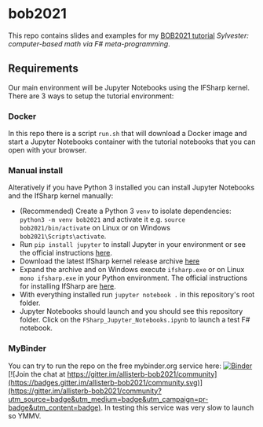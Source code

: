 # bob2021
This repo contains slides and examples for my [BOB2021 tutorial](https://bobkonf.de/2021/beharry.html) *Sylvester: computer-based math via F# meta-programming*.

## Requirements
Our main environment will be Jupyter Notebooks using the IFSharp kernel. There are 3 ways to setup the tutorial environment:

### Docker
In this repo there is a script `run.sh` that will download a Docker image and start a Jupyter Notebooks container with the tutorial notebooks that you can open with your browser. 

### Manual install
Alteratively if you have Python 3 installed you can install Jupyter Notebooks and the IfSharp kernel manually:
* (Recommended) Create a Python 3 `venv` to isolate dependencies: `python3 -m venv bob2021` and activate it e.g. `source bob2021/bin/activate` on Linux or on Windows `bob2021\Scripts\activate`.
* Run `pip install jupyter` to install Jupyter in your environment or see the official instructions [here](https://jupyter.readthedocs.io/en/latest/install/notebook-classic.html).
* Download the latest IfSharp kernel release archive [here](https://github.com/fsprojects/IfSharp/releases/)
* Expand the archive and on Windows execute `ifsharp.exe` or on Linux `mono ifsharp.exe` in your Python environment. The official instructions for installing IfSharp are [here](https://github.com/fsprojects/IfSharp).
* With everything installed run `jupyter notebook .` in this repository's root folder.
* Jupyter Notebooks should launch and you should see this repository folder. Click on the `FSharp_Jupyter_Notebooks.ipynb` to launch a test F# notebook.

### MyBinder
You can try to run the repo on the free mybinder.org service here: 
[![Binder](https://mybinder.org/badge_logo.svg)](https://mybinder.org/v2/gh/allisterb/bob2021/HEAD) [![Join the chat at https://gitter.im/allisterb-bob2021/community](https://badges.gitter.im/allisterb-bob2021/community.svg)](https://gitter.im/allisterb-bob2021/community?utm_source=badge&utm_medium=badge&utm_campaign=pr-badge&utm_content=badge). 
In testing this service was very slow to launch so YMMV.